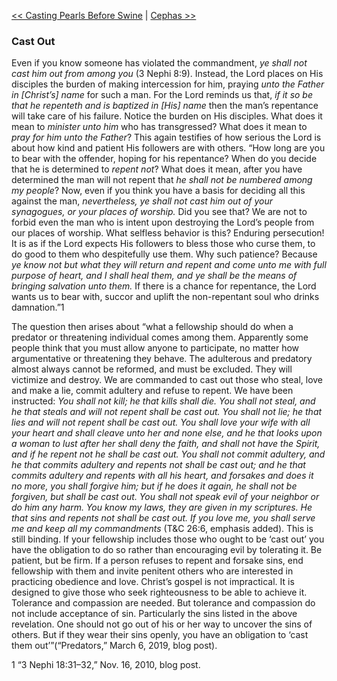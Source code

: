 [<< Casting Pearls Before Swine](Casting%20Pearls%20Before%20Swine)  |  [Cephas >>](Cephas)

### Cast Out
Even if you know someone has violated the commandment, *ye shall not cast him out from among you* (3 Nephi 8:9). Instead, the Lord places on His disciples the burden of making intercession for him, praying *unto the Father in [Christ’s] name* for such a man. For the Lord reminds us that, *if it so be that he repenteth and is baptized in [His] name* then the man’s repentance will take care of his failure. Notice the burden on His disciples. What does it mean to *minister unto him* who has transgressed? What does it mean to *pray for him unto the Father*? This again testifies of how serious the Lord is about how kind and patient His followers are with others. “How long are you to bear with the offender, hoping for his repentance? When do you decide that he is determined to *repent not*? What does it mean, after you have determined the man will not repent that *he shall not be numbered among my people*? Now, even if you think you have a basis for deciding all this against the man, *nevertheless, ye shall not cast him out of your synagogues, or your places of worship.* Did you see that? We are not to forbid even the man who is intent upon destroying the Lord’s people from our places of worship. What selfless behavior is this? Enduring persecution! It is as if the Lord expects His followers to bless those who curse them, to do good to them who despitefully use them. Why such patience? Because *ye know not but what they will return and repent and come unto me with full purpose of heart, and I shall heal them, and ye shall be the means of bringing salvation unto them.* If there is a chance for repentance, the Lord wants us to bear with, succor and uplift the non-repentant soul who drinks damnation.”1

The question then arises about “what a fellowship should do when a predator or threatening individual comes among them. Apparently some people think that you must allow anyone to participate, no matter how argumentative or threatening they behave. The adulterous and predatory almost always cannot be reformed, and must be excluded. They will victimize and destroy. We are commanded to cast out those who steal, love and make a lie, commit adultery and refuse to repent. We have been instructed: *You shall not kill; he that kills shall die. You shall not steal, and he that steals and will not repent shall be cast out. You shall not lie; he that lies and will not repent shall be cast out. You shall love your wife with all your heart and shall cleave unto her and none else, and he that looks upon a woman to lust after her shall deny the faith, and shall not have the Spirit, and if he repent not he shall be cast out. You shall not commit adultery, and he that commits adultery and repents not shall be cast out; and he that commits adultery and repents with all his heart, and forsakes and does it no more, you shall forgive him; but if he does it again, he shall not be forgiven, but shall be cast out. You shall not speak evil of your neighbor or do him any harm. You know my laws, they are given in my scriptures. He that sins and repents not shall be cast out. If you love me, you shall serve me and keep all my commandments* (T&C 26:6, emphasis added). This is still binding. If your fellowship includes those who ought to be ‘cast out’ you have the obligation to do so rather than encouraging evil by tolerating it. Be patient, but be firm. If a person refuses to repent and forsake sins, end fellowship with them and invite penitent others who are interested in practicing obedience and love. Christ’s gospel is not impractical. It is designed to give those who seek righteousness to be able to achieve it. Tolerance and compassion are needed. But tolerance and compassion do not include acceptance of sin. Particularly the sins listed in the above revelation. One should not go out of his or her way to uncover the sins of others. But if they wear their sins openly, you have an obligation to ‘cast them out’”(“Predators,” March 6, 2019, blog post).



1 “3 Nephi 18:31–32,” Nov. 16, 2010, blog post.